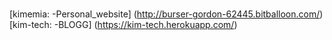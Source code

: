 # 
[kimemia: -Personal_website] (http://burser-gordon-62445.bitballoon.com/) </br>
[kim-tech: -BLOGG] (https://kim-tech.herokuapp.com/)


